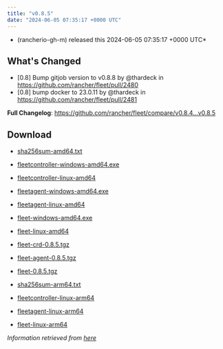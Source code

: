 ```yaml
---
title: "v0.8.5"
date: "2024-06-05 07:35:17 +0000 UTC"
---
```



*  (rancherio-gh-m) released this 2024-06-05 07:35:17 +0000 UTC*


## What's Changed
* [0.8] Bump gitjob version to v0.8.8 by @thardeck in https://github.com/rancher/fleet/pull/2480
* [0.8] bump docker to 23.0.11 by @thardeck in https://github.com/rancher/fleet/pull/2481


**Full Changelog**: https://github.com/rancher/fleet/compare/v0.8.4...v0.8.5


## Download

* [sha256sum-amd64.txt](https://github.com/rancher/fleet/releases/download/v0.8.5/sha256sum-amd64.txt)

* [fleetcontroller-windows-amd64.exe](https://github.com/rancher/fleet/releases/download/v0.8.5/fleetcontroller-windows-amd64.exe)

* [fleetcontroller-linux-amd64](https://github.com/rancher/fleet/releases/download/v0.8.5/fleetcontroller-linux-amd64)

* [fleetagent-windows-amd64.exe](https://github.com/rancher/fleet/releases/download/v0.8.5/fleetagent-windows-amd64.exe)

* [fleetagent-linux-amd64](https://github.com/rancher/fleet/releases/download/v0.8.5/fleetagent-linux-amd64)

* [fleet-windows-amd64.exe](https://github.com/rancher/fleet/releases/download/v0.8.5/fleet-windows-amd64.exe)

* [fleet-linux-amd64](https://github.com/rancher/fleet/releases/download/v0.8.5/fleet-linux-amd64)

* [fleet-crd-0.8.5.tgz](https://github.com/rancher/fleet/releases/download/v0.8.5/fleet-crd-0.8.5.tgz)

* [fleet-agent-0.8.5.tgz](https://github.com/rancher/fleet/releases/download/v0.8.5/fleet-agent-0.8.5.tgz)

* [fleet-0.8.5.tgz](https://github.com/rancher/fleet/releases/download/v0.8.5/fleet-0.8.5.tgz)

* [sha256sum-arm64.txt](https://github.com/rancher/fleet/releases/download/v0.8.5/sha256sum-arm64.txt)

* [fleetcontroller-linux-arm64](https://github.com/rancher/fleet/releases/download/v0.8.5/fleetcontroller-linux-arm64)

* [fleetagent-linux-arm64](https://github.com/rancher/fleet/releases/download/v0.8.5/fleetagent-linux-arm64)

* [fleet-linux-arm64](https://github.com/rancher/fleet/releases/download/v0.8.5/fleet-linux-arm64)



*Information retrieved from [here](https://github.com/rancher/fleet/releases/tag/v0.8.5)*

